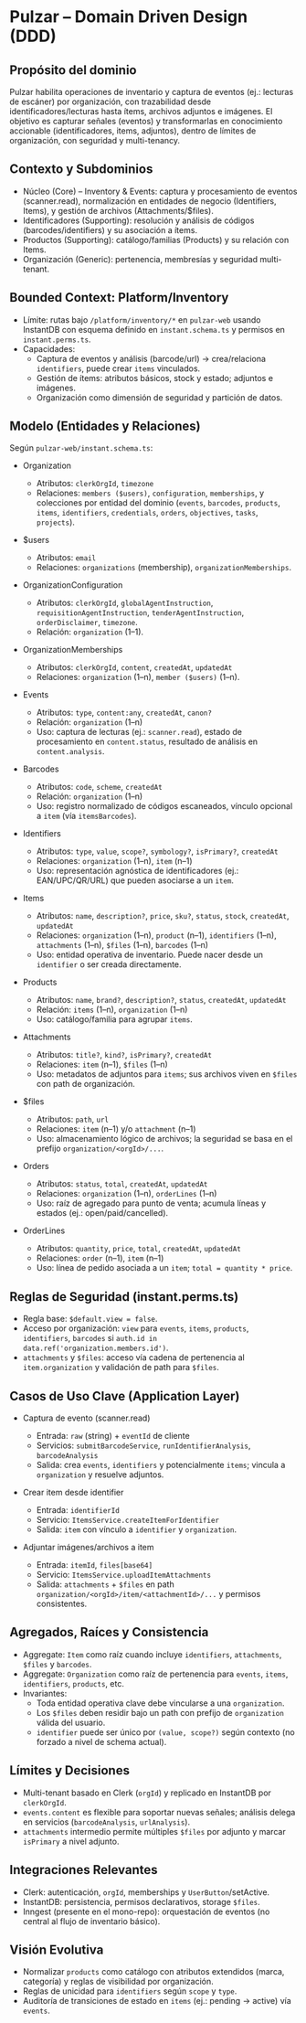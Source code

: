 # Pulzar – Domain Driven Design (DDD)

## Propósito del dominio
Pulzar habilita operaciones de inventario y captura de eventos (ej.: lecturas de escáner) por organización, con trazabilidad desde identificadores/lecturas hasta ítems, archivos adjuntos e imágenes. El objetivo es capturar señales (eventos) y transformarlas en conocimiento accionable (identificadores, items, adjuntos), dentro de límites de organización, con seguridad y multi-tenancy.

## Contexto y Subdominios
- Núcleo (Core) – Inventory & Events: captura y procesamiento de eventos (scanner.read), normalización en entidades de negocio (Identifiers, Items), y gestión de archivos (Attachments/$files).
- Identificadores (Supporting): resolución y análisis de códigos (barcodes/identifiers) y su asociación a ítems.
- Productos (Supporting): catálogo/familias (Products) y su relación con Items.
- Organización (Generic): pertenencia, membresías y seguridad multi-tenant.

## Bounded Context: Platform/Inventory
- Límite: rutas bajo `/platform/inventory/*` en `pulzar-web` usando InstantDB con esquema definido en `instant.schema.ts` y permisos en `instant.perms.ts`.
- Capacidades:
  - Captura de eventos y análisis (barcode/url) → crea/relaciona `identifiers`, puede crear `items` vinculados.
  - Gestión de ítems: atributos básicos, stock y estado; adjuntos e imágenes.
  - Organización como dimensión de seguridad y partición de datos.

## Modelo (Entidades y Relaciones)
Según `pulzar-web/instant.schema.ts`:

- Organization
  - Atributos: `clerkOrgId`, `timezone`
  - Relaciones: `members ($users)`, `configuration`, `memberships`, y colecciones por entidad del dominio (`events`, `barcodes`, `products`, `items`, `identifiers`, `credentials`, `orders`, `objectives`, `tasks`, `projects`).

- $users
  - Atributos: `email`
  - Relaciones: `organizations` (membership), `organizationMemberships`.

- OrganizationConfiguration
  - Atributos: `clerkOrgId`, `globalAgentInstruction`, `requisitionAgentInstruction`, `tenderAgentInstruction`, `orderDisclaimer`, `timezone`.
  - Relación: `organization` (1–1).

- OrganizationMemberships
  - Atributos: `clerkOrgId`, `content`, `createdAt`, `updatedAt`
  - Relaciones: `organization` (1–n), `member ($users)` (1–n).

- Events
  - Atributos: `type`, `content:any`, `createdAt`, `canon?`
  - Relación: `organization` (1–n)
  - Uso: captura de lecturas (ej.: `scanner.read`), estado de procesamiento en `content.status`, resultado de análisis en `content.analysis`.

- Barcodes
  - Atributos: `code`, `scheme`, `createdAt`
  - Relación: `organization` (1–n)
  - Uso: registro normalizado de códigos escaneados, vínculo opcional a `item` (vía `itemsBarcodes`).

- Identifiers
  - Atributos: `type`, `value`, `scope?`, `symbology?`, `isPrimary?`, `createdAt`
  - Relaciones: `organization` (1–n), `item` (n–1)
  - Uso: representación agnóstica de identificadores (ej.: EAN/UPC/QR/URL) que pueden asociarse a un `item`.

- Items
  - Atributos: `name`, `description?`, `price`, `sku?`, `status`, `stock`, `createdAt`, `updatedAt`
  - Relaciones: `organization` (1–n), `product` (n–1), `identifiers` (1–n), `attachments` (1–n), `$files` (1–n), `barcodes` (1–n)
  - Uso: entidad operativa de inventario. Puede nacer desde un `identifier` o ser creada directamente.

- Products
  - Atributos: `name`, `brand?`, `description?`, `status`, `createdAt`, `updatedAt`
  - Relación: `items` (1–n), `organization` (1–n)
  - Uso: catálogo/familia para agrupar `items`.

- Attachments
  - Atributos: `title?`, `kind?`, `isPrimary?`, `createdAt`
  - Relaciones: `item` (n–1), `$files` (1–n)
  - Uso: metadatos de adjuntos para `items`; sus archivos viven en `$files` con path de organización.

- $files
  - Atributos: `path`, `url`
  - Relaciones: `item` (n–1) y/o `attachment` (n–1)
  - Uso: almacenamiento lógico de archivos; la seguridad se basa en el prefijo `organization/<orgId>/...`.

- Orders
  - Atributos: `status`, `total`, `createdAt`, `updatedAt`
  - Relaciones: `organization` (1–n), `orderLines` (1–n)
  - Uso: raíz de agregado para punto de venta; acumula líneas y estados (ej.: open/paid/cancelled).

- OrderLines
  - Atributos: `quantity`, `price`, `total`, `createdAt`, `updatedAt`
  - Relaciones: `order` (n–1), `item` (n–1)
  - Uso: línea de pedido asociada a un `item`; `total = quantity * price`.

## Reglas de Seguridad (instant.perms.ts)
- Regla base: `$default.view = false`.
- Acceso por organización: `view` para `events`, `items`, `products`, `identifiers`, `barcodes` si `auth.id in data.ref('organization.members.id')`.
- `attachments` y `$files`: acceso vía cadena de pertenencia al `item.organization` y validación de path para `$files`.

## Casos de Uso Clave (Application Layer)

- Captura de evento (scanner.read)
  - Entrada: `raw` (string) + `eventId` de cliente
  - Servicios: `submitBarcodeService`, `runIdentifierAnalysis`, `barcodeAnalysis`
  - Salida: crea `events`, `identifiers` y potencialmente `items`; vincula a `organization` y resuelve adjuntos.

- Crear item desde identifier
  - Entrada: `identifierId`
  - Servicio: `ItemsService.createItemForIdentifier`
  - Salida: `item` con vínculo a `identifier` y `organization`.

- Adjuntar imágenes/archivos a item
  - Entrada: `itemId`, `files[base64]`
  - Servicio: `ItemsService.uploadItemAttachments`
  - Salida: `attachments` + `$files` en path `organization/<orgId>/item/<attachmentId>/...` y permisos consistentes.

## Agregados, Raíces y Consistencia
- Aggregate: `Item` como raíz cuando incluye `identifiers`, `attachments`, `$files` y `barcodes`.
- Aggregate: `Organization` como raíz de pertenencia para `events`, `items`, `identifiers`, `products`, etc.
- Invariantes:
  - Toda entidad operativa clave debe vincularse a una `organization`.
  - Los `$files` deben residir bajo un path con prefijo de `organization` válida del usuario.
  - `identifier` puede ser único por `(value, scope?)` según contexto (no forzado a nivel de schema actual).

## Límites y Decisiones
- Multi-tenant basado en Clerk (`orgId`) y replicado en InstantDB por `clerkOrgId`.
- `events.content` es flexible para soportar nuevas señales; análisis delega en servicios (`barcodeAnalysis`, `urlAnalysis`).
- `attachments` intermedio permite múltiples `$files` por adjunto y marcar `isPrimary` a nivel adjunto.

## Integraciones Relevantes
- Clerk: autenticación, `orgId`, memberships y `UserButton`/setActive.
- InstantDB: persistencia, permisos declarativos, storage `$files`.
- Inngest (presente en el mono-repo): orquestación de eventos (no central al flujo de inventario básico).

## Visión Evolutiva
- Normalizar `products` como catálogo con atributos extendidos (marca, categoría) y reglas de visibilidad por organización.
- Reglas de unicidad para `identifiers` según `scope` y `type`.
- Auditoría de transiciones de estado en `items` (ej.: pending → active) vía `events`.


